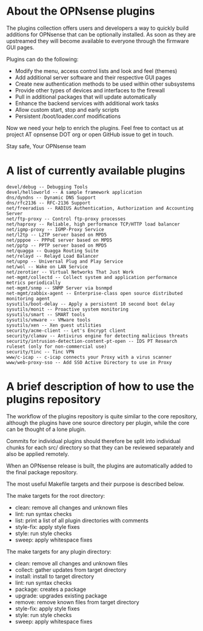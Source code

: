 About the OPNsense plugins
==========================

The plugins collection offers users and developers a way to quickly
build additions for OPNsense that can be optionally installed.  As
soon as they are upstreamed they will become available to everyone
through the firmware GUI pages.

Plugins can do the following:

* Modify the menu, access control lists and look and feel (themes)
* Add additional server software and their respective GUI pages
* Create new authentication methods to be used within other subsystems
* Provide other types of devices and interfaces to the firewall
* Pull in additional packages that will update automatically
* Enhance the backend services with additional work tasks
* Allow custom start, stop and early scripts
* Persistent /boot/loader.conf modifications

Now we need your help to enrich the plugins.  Feel free to contact us
at project AT opnsense DOT org or open GitHub issue to get in touch.


Stay safe,
Your OPNsense team

A list of currently available plugins
=====================================

```
devel/debug -- Debugging Tools
devel/helloworld -- A sample framework application
dns/dyndns -- Dynamic DNS Support
dns/rfc2136 -- RFC-2136 Support
net/freeradius -- RADIUS Authentication, Authorization and Accounting Server
net/ftp-proxy -- Control ftp-proxy processes
net/haproxy -- Reliable, high performance TCP/HTTP load balancer
net/igmp-proxy -- IGMP-Proxy Service
net/l2tp -- L2TP server based on MPD5
net/pppoe -- PPPoE server based on MPD5
net/pptp -- PPTP server based on MPD5
net/quagga -- Quagga Routing Suite
net/relayd -- Relayd Load Balancer
net/upnp -- Universal Plug and Play Service
net/wol -- Wake on LAN Service
net/zerotier -- Virtual Networks That Just Work
net-mgmt/collectd -- Collect system and application performance metrics periodically
net-mgmt/snmp -- SNMP Server via bsnmpd
net-mgmt/zabbix-agent -- Enterprise-class open source distributed monitoring agent
sysutils/boot-delay -- Apply a persistent 10 second boot delay
sysutils/monit -- Proactive system monitoring
sysutils/smart -- SMART tools
sysutils/vmware -- VMware tools
sysutils/xen -- Xen guest utilities
security/acme-client -- Let's Encrypt client
security/clamav -- Antivirus engine for detecting malicious threats
security/intrusion-detection-content-pt-open -- IDS PT Research ruleset (only for non-commercial use)
security/tinc -- Tinc VPN
www/c-icap -- c-icap connects your Proxy with a virus scanner
www/web-proxy-sso -- Add SSO Active Directory to use in Proxy
```

A brief description of how to use the plugins repository
========================================================

The workflow of the plugins repository is quite similar to the
core repository, although the plugins have one source directory
per plugin, while the core can be thought of a lone plugin.

Commits for individual plugins should therefore be split into
individual chunks for each src/ directory so that they can be
reviewed separately and also be applied remotely.

When an OPNsense release is built, the plugins are automatically
added to the final package repository.

The most useful Makefile targets and their purpose is described
below.

The make targets for the root directory:

* clean:	remove all changes and unknown files
* lint:		run syntax checks
* list:		print a list of all plugin directories with comments
* style-fix:	apply style fixes
* style:	run style checks
* sweep:	apply whitespace fixes

The make targets for any plugin directory:

* clean:	remove all changes and unknown files
* collect:	gather updates from target directory
* install:	install to target directory
* lint:		run syntax checks
* package:	creates a package
* upgrade:	upgrades existing package
* remove:	remove known files from target directory
* style-fix:	apply style fixes
* style:	run style checks
* sweep:	apply whitespace fixes
